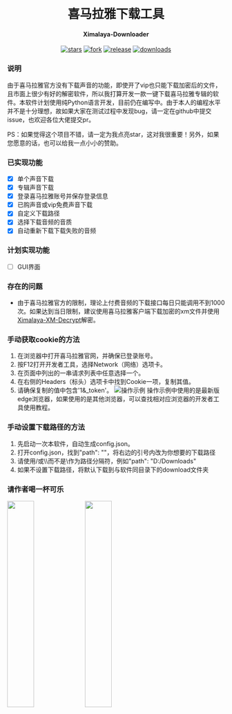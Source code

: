 <h1 align="center">喜马拉雅下载工具</h1>
<h4 align="center">Ximalaya-Downloader</h4>

<div align="center">

[![stars](https://img.shields.io/github/stars/Diaoxiaozhang/Ximalaya-Downloader.svg?style=flat&color=green)](https://github.com/Diaoxiaozhang/Ximalaya-Downloader/stargazers)
[![fork](https://img.shields.io/github/forks/Diaoxiaozhang/Ximalaya-Downloader.svg?style=flat&color=critical)](https://github.com/Diaoxiaozhang/Ximalaya-Downloader/forks)
[![release](https://img.shields.io/github/release/Diaoxiaozhang/Ximalaya-Downloader.svg?style=flat&color=blue)](https://github.com/Diaoxiaozhang/Ximalaya-Downloader/releases)
[![downloads](https://img.shields.io/github/downloads/Diaoxiaozhang/Ximalaya-Downloader/total?color=orange)](https://github.com/Diaoxiaozhang/Ximalaya-Downloader/releases)

</div>

### 说明

由于喜马拉雅官方没有下载声音的功能，即使开了vip也只能下载加密后的文件，且市面上很少有好的解密软件，所以我打算开发一款一键下载喜马拉雅专辑的软件。本软件计划使用纯Python语言开发，目前仍在编写中。由于本人的编程水平并不是十分理想，故如果大家在测试过程中发现bug，请一定在github中提交issue，也欢迎各位大佬提交pr。

PS：如果觉得这个项目不错，请一定为我点亮star，这对我很重要！另外，如果您愿意的话，也可以给我一点小小的赞助。

### 已实现功能

- [x] 单个声音下载
- [x] 专辑声音下载
- [x] 登录喜马拉雅账号并保存登录信息
- [x] 已购声音或vip免费声音下载
- [x] 自定义下载路径
- [x] 选择下载音频的音质
- [x] 自动重新下载下载失败的音频

### 计划实现功能

- [ ] GUI界面

### 存在的问题

- 由于喜马拉雅官方的限制，理论上付费音频的下载接口每日只能调用不到1000次。如果达到当日限制，建议使用喜马拉雅客户端下载加密的xm文件并使用[Ximalaya-XM-Decrypt](https://github.com/Diaoxiaozhang/Ximalaya-XM-Decrypt)解密。

### 手动获取cookie的方法

1. 在浏览器中打开喜马拉雅官网，并确保已登录账号。
2. 按F12打开开发者工具，选择Network（网络）选项卡。
3. 在页面中列出的一串请求列表中任意选择一个。
4. 在右侧的Headers（标头）选项卡中找到Cookie一项，复制其值。
5. 请确保复制的值中包含'1&_token'。
![操作示例](https://s2.loli.net/2023/04/20/rayiYUNEn2u7Q4D.png "操作示例")
操作示例中使用的是最新版edge浏览器，如果使用的是其他浏览器，可以查找相对应浏览器的开发者工具使用教程。

### 手动设置下载路径的方法

1. 先启动一次本软件，自动生成config.json。
2. 打开config.json，找到"path": ""，将右边的引号内改为你想要的下载路径
3. 请使用/或\\\\而不是\\作为路径分隔符，例如"path": "D:/Downloads"
4. 如果不设置下载路径，将默认下载到与软件同目录下的download文件夹

### 请作者喝一杯可乐

<p float="left">
  <img src="https://s2.loli.net/2023/03/03/Grg85kWcdDzMLBH.jpg" width="35%" />
  <img src="https://s2.loli.net/2023/03/03/E3zoxFskr8M7DKS.jpg" width="35%" />
</p>

